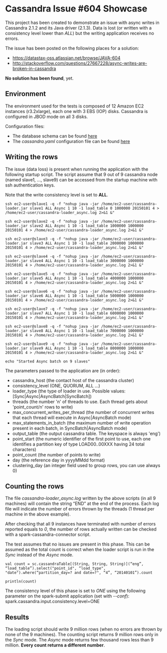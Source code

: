 # Cassandra Issue #604 Showcase
This project has been created to demonstrate an issue with async writes in Cassandra 2.1.2 and its Java driver (2.1.3). Data is lost (or written with a consistency level lower than *ALL*) but the writing application receives no errors.

The issue has been posted on the following places for a solution:

* https://datastax-oss.atlassian.net/browse/JAVA-604
* http://stackoverflow.com/questions/27667228/async-writes-are-broken-in-cassandra

**No solution has been found**, yet.

## Environment
The environment used for the tests is composed of 12 Amazon EC2 instances (r3.2xlarge), each one with 3 EBS (IOP) disks. Cassandra is configured in JBOD mode on all 3 disks.

Configuration files:

* The database schema can be found [here](config/schema.cql)
* The *cassandra.yaml* configuration file can be found [here](config/cassandra.yaml)

## Writing the rows
The issue (data loss) is present when running the application with the following startup script. The script assume that 9 out of 9 cassandra node (named slave1, …, slave9) can be accessed from the startup machine with ssh authentication keys.

Note that the write consistency level is set to **ALL**.

    ssh ec2-user@slave1 -q -f "nohup java -jar /home/ec2-user/cassandra-loader.jar slave1 ALL Async 1 10 -1 load_table 0 1000000 20150101 4 > /home/ec2-user/cassandra-loader_async.log 2>&1 &"

    ssh ec2-user@slave2 -q -f "nohup java -jar /home/ec2-user/cassandra-loader.jar slave2 ALL Async 1 10 -1 load_table 1000000 1000000 20150101 4 > /home/ec2-user/cassandra-loader_async.log 2>&1 &"

    ssh ec2-user@slave3 -q -f "nohup java -jar /home/ec2-user/cassandra-loader.jar slave3 ALL Async 1 10 -1 load_table 2000000 1000000 20150101 4 > /home/ec2-user/cassandra-loader_async.log 2>&1 &"

    ssh ec2-user@slave4 -q -f "nohup java -jar /home/ec2-user/cassandra-loader.jar slave4 ALL Async 1 10 -1 load_table 3000000 1000000 20150101 4 > /home/ec2-user/cassandra-loader_async.log 2>&1 &"

    ssh ec2-user@slave5 -q -f "nohup java -jar /home/ec2-user/cassandra-loader.jar slave5 ALL Async 1 10 -1 load_table 4000000 1000000 20150101 4 > /home/ec2-user/cassandra-loader_async.log 2>&1 &"

    ssh ec2-user@slave6 -q -f "nohup java -jar /home/ec2-user/cassandra-loader.jar slave6 ALL Async 1 10 -1 load_table 5000000 1000000 20150101 4 > /home/ec2-user/cassandra-loader_async.log 2>&1 &"

    ssh ec2-user@slave7 -q -f "nohup java -jar /home/ec2-user/cassandra-loader.jar slave7 ALL Async 1 10 -1 load_table 6000000 1000000 20150101 4 > /home/ec2-user/cassandra-loader_async.log 2>&1 &"

    ssh ec2-user@slave8 -q -f "nohup java -jar /home/ec2-user/cassandra-loader.jar slave8 ALL Async 1 10 -1 load_table 7000000 1000000 20150101 4 > /home/ec2-user/cassandra-loader_async.log 2>&1 &"

    ssh ec2-user@slave9 -q -f "nohup java -jar /home/ec2-user/cassandra-loader.jar slave9 ALL Async 1 10 -1 load_table 8000000 1000000 20150101 4 > /home/ec2-user/cassandra-loader_async.log 2>&1 &"

    echo "Started Async batch on 9 slaves"

The parameters passed to the application are (in order):

* cassandra_host (the contact host of the cassandra cluster)
* consistency_level (ONE, QUORUM, ALL ...)
* loader_type (the type of loader in use. Possible values: [Sync|Async|AsyncBatch|SyncBatch])
* threads (the number 'n' of threads to use. Each thread gets about 'point_count/n' rows to write)
* max_concurrent_writes_per_thread (the number of concurrent writes that each thread will execute in Async|AsyncBatch mode)
* max_statements_in_batch (the maximum number of write operation present in each batch, in SyncBatch|AsyncBatch mode)
* output_table (the output cassandra table. The keyspace is always 'eng') 
* point_start (the numeric identifier of the first point to use, each one identifies a partition key of type LOAD00..00XXX having 24 total characters)
* point_count (the number of points to write)
* day (the reference day in yyyyMMdd format)
* clustering_day (an integer field used to group rows, you can use always 0)

## Counting the rows
The file *cassandra-loader_async.log* written by the above scripts (in all 9 machines) will contain the string “END” at the end of the process. Each log file will indicate the number of errors thrown by the threads (1 thread per machine in the above example).

After checking that all 9 instances have terminated with number of errors reported equals to *0*, the number of rows actually written can be checked with a spark-cassandra-connector script.

The test assumes that no issues are present in this phase. This can be assumed as the total count is correct when the loader script is run in the *Sync* instead of the *Async* mode.

    val count = sc.cassandraTable[(String, String, String)](“eng”, “load_table”).select("point_id", “load_type", "date").where(“partition_day=? and date=?", “4”, “20140101”).count

    println(count)

The consistency level of this phase is set to *ONE* using the following parameter on the spark-submit application (set with *\-\-conf*):
    spark.cassandra.input.consistency.level=ONE
    
## Results
The loading script should write 9 million rows (when no errors are thrown by none of the 9 machines).
The counting script returns 9 million rows only in the *Sync* mode.
The *Async* mode returns few thousand rows less than 9 million. **Every count returns a different number**.